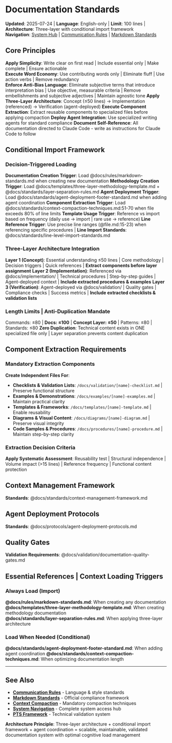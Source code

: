 # Documentation Standards

**Updated**: 2025-07-24 | **Language**: English-only | **Limit**: 100 lines | **Architecture**: Three-layer with conditional import framework  
**Navigation**: [System Hub](../navigation/index.md) | [Communication Rules](communication-rules.md) | [Markdown Standards](markdown-standards.md)

## Core Principles
**Apply Simplicity**: Write clear on first read | Include essential only | Make complete | Ensure actionable  
**Execute Word Economy**: Use contributing words only | Eliminate fluff | Use action verbs | Remove redundancy  
**Enforce Anti-Bias Language**: Eliminate subjective terms that introduce interpretation bias | Use objective, measurable criteria | Remove embellishments and subjective adjectives | Maintain agnostic tone
**Apply Three-Layer Architecture**: Concept (≤50 lines) → Implementation (referenced) → Verification (agent-deployed)
**Execute Component Extraction**: Extract reusable components to specialized files before applying compaction
**Deploy Agent Integration**: Use specialized writing agents for standard compliance
**Document Self-Reference**: All documentation directed to Claude Code - write as instructions for Claude Code to follow

## Conditional Import Framework

### Decision-Triggered Loading
**Documentation Creation Trigger**: Load @docs/rules/markdown-standards.md when creating new documentation
**Methodology Creation Trigger**: Load @docs/templates/three-layer-methodology-template.md + @docs/standards/layer-separation-rules.md
**Agent Deployment Trigger**: Load @docs/standards/agent-deployment-footer-standard.md when adding agent coordination
**Component Extraction Trigger**: Load @docs/standards/context-compaction-techniques.md:51-70 when file exceeds 80% of line limits
**Template Usage Trigger**: Reference vs import based on frequency (daily use → import | rare use → reference)
**Line Reference Trigger**: Use precise line ranges (@file.md:15-23) when referencing specific procedures | **Line Import Standards**: @docs/standards/line-level-import-standards.md

### Three-Layer Architecture Integration
**Layer 1 (Concept)**: Essential understanding ≤50 lines | Core methodology | Decision triggers | Quick references | **Extract components before layer assignment**
**Layer 2 (Implementation)**: Referenced via @docs/implementation/ | Technical procedures | Step-by-step guides | Agent-deployed context | **Include extracted procedures & examples**
**Layer 3 (Verification)**: Agent-deployed via @docs/validation/ | Quality gates | Compliance checks | Success metrics | **Include extracted checklists & validation lists**

### Length Limits | Anti-Duplication Mandate
Commands: ≤80 | **Docs: ≤100** | **Concept Layer: ≤50** | Patterns: ≤80 | Standards: ≤80
**Zero Duplication**: Technical content exists in ONE specialized file only | Layer separation prevents content duplication

## Component Extraction Requirements

### Mandatory Extraction Components
**Create Independent Files For**:
- **Checklists & Validation Lists**: `/docs/validation/[name]-checklist.md` | Preserve functional structure
- **Examples & Demonstrations**: `/docs/examples/[name]-examples.md` | Maintain practical clarity  
- **Templates & Frameworks**: `/docs/templates/[name]-template.md` | Enable reusability
- **Diagrams & Visual Content**: `/docs/diagrams/[name]-diagram.md` | Preserve visual integrity
- **Code Samples & Procedures**: `/docs/procedures/[name]-procedure.md` | Maintain step-by-step clarity

### Extraction Decision Criteria
**Apply Systematic Assessment**: Reusability test | Structural independence | Volume impact (>15 lines) | Reference frequency | Functional content protection

## Context Management Framework
**Standards**: @docs/standards/context-management-framework.md

## Agent Deployment Protocols
**Standards**: @docs/protocols/agent-deployment-protocols.md

## Quality Gates
**Validation Requirements**: @docs/validation/documentation-quality-gates.md

## Essential References | Context Loading Triggers

### Always Load (Import)
**@docs/rules/markdown-standards.md**: When creating any documentation
**@docs/templates/three-layer-methodology-template.md**: When creating methodology documentation  
**@docs/standards/layer-separation-rules.md**: When applying three-layer architecture

### Load When Needed (Conditional)
**@docs/standards/agent-deployment-footer-standard.md**: When adding agent coordination
**@docs/standards/context-compaction-techniques.md**: When optimizing documentation length

---

## See Also
- **[Communication Rules](communication-rules.md)** - Language & style standards
- **[Markdown Standards](markdown-standards.md)** - Official compliance framework
- **[Context Compaction](../standards/context-compaction-techniques.md)** - Mandatory compaction techniques
- **[System Navigation](../navigation/index.md)** - Complete system access hub
- **[PTS Framework](../core/pts-framework.md)** - Technical validation system

**Architecture Principle**: Three-layer architecture + conditional import framework + agent coordination = scalable, maintainable, validated documentation system with optimal cognitive load management